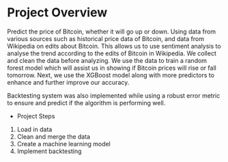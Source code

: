 # Project Overview
Predict the price of Bitcoin, whether it will go up or down. Using data from various sources such as historical price data of Bitcoin, and data from Wikipedia on edits about Bitcoin. This allows us to use sentiment analysis to analyse the trend according to the edits of Bitcoin in Wikipedia. We collect and clean the data before analyzing. We use the data to train a random forest model which will assist us in showing if Bitcoin prices will rise or fall tomorrow. Next, we use the XGBoost model along with more predictors to enhance and further improve our accuracy.

Backtesting system was also implemented while using a robust error metric to ensure and predict if the algorithm is performing well. 


* Project Steps
1. Load in data
2. Clean and merge the data
3. Create a machine learning model
4. Implement backtesting
